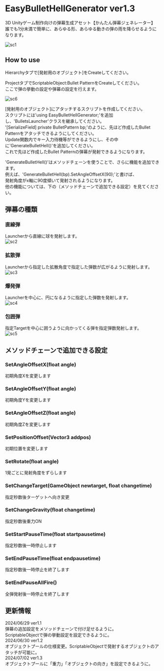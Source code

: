 # EasyBulletHellGenerator ver1.3
3D Unityゲーム制作向けの弾幕生成アセット【かんたん弾幕ジェネレーター】  
誰でも1分未満で簡単に、あらゆる形、あらゆる動きの弾の雨を降らせるようになります。

![sc1](https://github.com/NoranekoSan1000/EasyBulletHellGenerater/blob/main/img/sc1.png)

  
## How to use
Hierarchyタブで[発射用のオブジェクト]をCreateしてください。  

ProjectタブでScriptableObject:Bullet PatternをCreateしてください。  
ここで弾の挙動の設定や弾幕の設定を行えます。  

![sc6](https://github.com/NoranekoSan1000/EasyBulletHellGenerater/blob/main/img/sc6.png)

[発射用のオブジェクト]にアタッチするスクリプトを作成してください。  
スクリプトには'using EasyBulletHellGenerator;'を追加し、'BulletsLauncher'クラスを継承してください。  
'[SerializeField] private BulletPattern bp;'のように、先ほど作成したBullet Patternをアタッチできるようにしてください。  
Update関数内でキー入力待機等ができるようにし、その中に'GenerateBulletHell()'を追加してください。  
これで先ほど作成したBullet Patternの弾幕が発射できるようになります。  

'GenerateBulletHell()'はメソッドチェーンを使うことで、さらに機能を追加できます。  
例えば、'GenerateBulletHell(bp).SetAngleOffsetX(90);'と書けば、  
発射角度がx軸に90度傾いて発射されるようになります。  
他の機能については、下の（メソッドチェーンで追加できる設定）を見てください。  

## 弾幕の種類  


### 直線弾  
Launcherから直線に球を発射します。  
![sc2](https://github.com/NoranekoSan1000/EasyBulletHellGenerater/blob/main/img/sc2.png)

### 拡散弾  
Launcherから指定した拡散角度で指定した弾数が広がるように発射します。  
![sc3](https://github.com/NoranekoSan1000/EasyBulletHellGenerater/blob/main/img/sc3.png)

### 爆発弾  
Launcherを中心に、円になるように指定した弾数を発射します。  
![sc4](https://github.com/NoranekoSan1000/EasyBulletHellGenerater/blob/main/img/sc4.png)

### 包囲弾   
指定Targetを中心に囲うように向かってくる弾を指定弾数発射します。  
![sc5](https://github.com/NoranekoSan1000/EasyBulletHellGenerater/blob/main/img/sc5.png)

  
## メソッドチェーンで追加できる設定

### SetAngleOffsetX(float angle)  
初期角度Xを変更します

### SetAngleOffsetY(float angle)  
初期角度Yを変更します

### SetAngleOffsetZ(float angle)  
初期角度Zを変更します

### SetPositionOffset(Vector3 addpos)  
初期位置を変更します

### SetRotate(float angle)  
1発ごとに発射角度をずらします

### SetChangeTarget(GameObject newtarget, float changetime)  
指定秒数後ターゲットへ向き変更

### SetChangeGravity(float changetime)  
指定秒数後重力ON

### SetStartPauseTime(float startpausetime)  
指定秒数後一時停止します

### SetEndPauseTime(float endpausetime)  
指定秒数後一時停止を終了します

### SetEndPauseAllFire()  
全弾発射後一時停止を終了します


## 更新情報
2024/06/29 ver1.1  
弾幕の追加設定をメソッドチェーンで付け足せるように。  
ScriptableObjectで弾の挙動設定を設定できるように。  
2024/06/30 ver1.2  
オブジェクトプールの仕様変更。ScriptableObjectで発射するオブジェクトのアタッチが可能に。  
2024/07/02 ver1.3  
オブジェクトプールに「重力」「オブジェクトの向き」を設定できるように。
